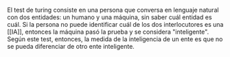 El test de turing consiste en una persona que conversa en lenguaje natural con dos entidades: un humano y una máquina, sin saber cuál entidad es cuál. Si la persona no puede identificar cuál de los dos interlocutores es una [[IA]], entonces la máquina pasó la prueba y se considera "inteligente".
Según este test, entonces, la medida de la inteligencia de un ente es que no se pueda diferenciar de otro ente inteligente.